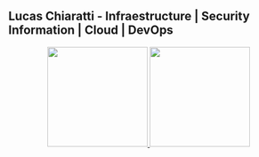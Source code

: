 ## Lucas Chiaratti - Infraestructure | Security Information | Cloud | DevOps
<div align="center">
  <a href="https://github.com/lchiaratti">
  <img height="180em" src="https://github-readme-stats.vercel.app/api?username=lchiaratti&show_icons=true&theme=dracula&include_all_commits=true&count_private=true"/>
  <img height="180em" src="https://github-readme-stats.vercel.app/api/top-langs/?username=lchiaratti&layout=compact&langs_count=7&theme=dracula"/>
</div>

